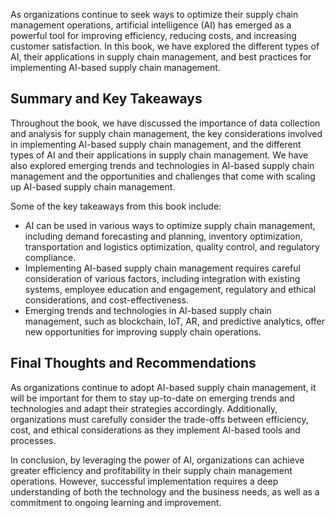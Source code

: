 
As organizations continue to seek ways to optimize their supply chain management operations, artificial intelligence (AI) has emerged as a powerful tool for improving efficiency, reducing costs, and increasing customer satisfaction. In this book, we have explored the different types of AI, their applications in supply chain management, and best practices for implementing AI-based supply chain management.

Summary and Key Takeaways
-------------------------

Throughout the book, we have discussed the importance of data collection and analysis for supply chain management, the key considerations involved in implementing AI-based supply chain management, and the different types of AI and their applications in supply chain management. We have also explored emerging trends and technologies in AI-based supply chain management and the opportunities and challenges that come with scaling up AI-based supply chain management.

Some of the key takeaways from this book include:

* AI can be used in various ways to optimize supply chain management, including demand forecasting and planning, inventory optimization, transportation and logistics optimization, quality control, and regulatory compliance.
* Implementing AI-based supply chain management requires careful consideration of various factors, including integration with existing systems, employee education and engagement, regulatory and ethical considerations, and cost-effectiveness.
* Emerging trends and technologies in AI-based supply chain management, such as blockchain, IoT, AR, and predictive analytics, offer new opportunities for improving supply chain operations.

Final Thoughts and Recommendations
----------------------------------

As organizations continue to adopt AI-based supply chain management, it will be important for them to stay up-to-date on emerging trends and technologies and adapt their strategies accordingly. Additionally, organizations must carefully consider the trade-offs between efficiency, cost, and ethical considerations as they implement AI-based tools and processes.

In conclusion, by leveraging the power of AI, organizations can achieve greater efficiency and profitability in their supply chain management operations. However, successful implementation requires a deep understanding of both the technology and the business needs, as well as a commitment to ongoing learning and improvement.